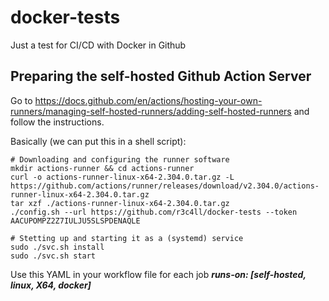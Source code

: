 # docker-tests
Just a test for CI/CD with Docker in Github 

## Preparing the self-hosted Github Action Server

Go to https://docs.github.com/en/actions/hosting-your-own-runners/managing-self-hosted-runners/adding-self-hosted-runners and follow the instructions.

Basically (we can put this in a shell script):

    # Downloading and configuring the runner software
    mkdir actions-runner && cd actions-runner
    curl -o actions-runner-linux-x64-2.304.0.tar.gz -L https://github.com/actions/runner/releases/download/v2.304.0/actions-runner-linux-x64-2.304.0.tar.gz
    tar xzf ./actions-runner-linux-x64-2.304.0.tar.gz
    ./config.sh --url https://github.com/r3c4ll/docker-tests --token AACUPOMPZ2Z7IULJU5SLSPDENAQLE

    # Stetting up and starting it as a (systemd) service
    sudo ./svc.sh install
    sudo ./svc.sh start

Use this YAML in your workflow file for each job
***runs-on: [self-hosted, linux, X64, docker]***
